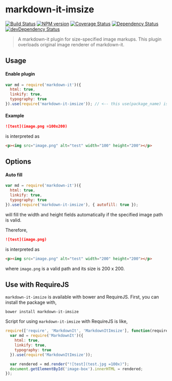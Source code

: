 # markdown-it-imsize

[![Build Status](https://travis-ci.org/tatsy/markdown-it-imsize.svg?branch=master)](https://travis-ci.org/tatsy/markdown-it-imsize)
[![NPM version](https://img.shields.io/npm/v/markdown-it-imsize.svg?style=flat)](https://www.npmjs.org/package/markdown-it-imsize)
[![Coverage Status](https://coveralls.io/repos/tatsy/markdown-it-imsize/badge.svg)](https://coveralls.io/r/tatsy/markdown-it-imsize)
[![Dependency Status](https://david-dm.org/tatsy/markdown-it-imsize.svg)](https://david-dm.org/tatsy/markdown-it-imsize)
[![devDependency Status](https://david-dm.org/tatsy/markdown-it-imsize/dev-status.svg)](https://david-dm.org/tatsy/markdown-it-imsize#info=devDependencies)

> A markdown-it plugin for size-specified image markups. This plugin overloads original image renderer of markdown-it.

## Usage

#### Enable plugin

```js
var md = require('markdown-it')({
  html: true,
  linkify: true,
  typography: true
}).use(require('markdown-it-imsize')); // <-- this use(package_name) is required
```

#### Example

```md
![test](image.png =100x200)
```

is interpreted as

```html
<p><img src="image.png" alt="test" width="100" height="200"></p>
```

## Options

#### Auto fill

```js
var md = require('markdown-it')({
  html: true,
  linkify: true,
  typography: true
}).use(require('markdown-it-imsize'), { autofill: true });
```

will fill the width and height fields automatically if the specified image path is valid.

Therefore,

```md
![test](image.png)
```

is interpreted as

```html
<p><img src="image.png" alt="test" width="200" height="200"></p>
```

where ```image.png``` is a valid path and its size is 200 x 200.

## Use with RequireJS

```markdown-it-imsize``` is available with bower and RequireJS. First, you can install the package with,

```shell
bower install markdown-it-imsize
```

Script for using ```markdown-it-imsize``` with RequireJS is like,

```js
require(['require', 'MarkdownIt', 'MarkdownItImsize'], function(require) {
  var md = require('MarkdownIt')({
    html: true,
    linkify: true,
    typography: true
  }).use(require('MarkdownItImsize'));

  var rendered = md.render("![test](test.jpg =100x)");
  document.getElementById('image-box').innerHTML = rendered;
});
```
